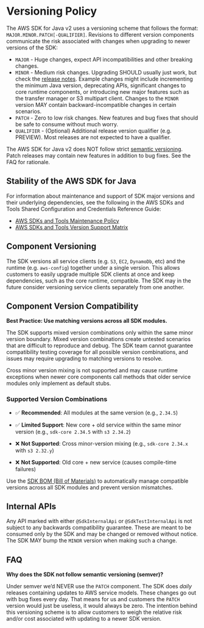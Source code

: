 # Versioning Policy

The AWS SDK for Java v2 uses a versioning scheme that follows the format: `MAJOR.MINOR.PATCH[-QUALIFIER]`. Revisions to different version components communicate the risk associated with changes when upgrading to newer versions of the SDK:

* `MAJOR` - Huge changes, expect API incompatibilities and other breaking changes.
* `MINOR` - Medium risk changes. Upgrading SHOULD usually just work, but check the [release notes](CHANGELOG.md). Example changes might include incrementing the minimum Java version, deprecating APIs, significant changes to core runtime components, or introducing new major features such as the transfer manager or S3 multipart client. Changes to the `MINOR` version MAY contain backward-incompatible changes in certain scenarios.
* `PATCH` - Zero to low risk changes. New features and bug fixes that should be safe to consume without much worry.
* `QUALIFIER` - (Optional) Additional release version qualifier (e.g. PREVIEW). Most releases are not expected to have a qualifier.

The AWS SDK for Java v2 does NOT follow strict [semantic versioning](https://semver.org/). Patch releases may contain new features in addition to bug fixes. See the FAQ for rationale.

## Stability of the AWS SDK for Java

For information about maintenance and support of SDK major versions and their underlying dependencies, see the
following in the AWS SDKs and Tools Shared Configuration and Credentials Reference Guide:

* [AWS SDKs and Tools Maintenance Policy](https://docs.aws.amazon.com/credref/latest/refdocs/maint-policy.html)
* [AWS SDKs and Tools Version Support Matrix](https://docs.aws.amazon.com/credref/latest/refdocs/version-support-matrix.html)


## Component Versioning

The SDK versions all service clients (e.g. `S3`, `EC2`, `DynamoDb`, etc) and the runtime (e.g. `aws-config`) together under a single version. This allows customers to easily upgrade multiple SDK clients at once and keep dependencies, such as the core runtime, compatible. The SDK may in the future consider versioning service clients separately from one another.

## Component Version Compatibility

**Best Practice: Use matching versions across all SDK modules.**

The SDK supports mixed version combinations only within the same minor version boundary. Mixed version combinations create untested scenarios that are difficult to reproduce and debug. The SDK team cannot guarantee compatibility testing coverage for all possible version combinations, and issues may require upgrading to matching versions to resolve. 

Cross minor version mixing is not supported and may cause runtime exceptions when newer core components call methods that older service modules only implement as default stubs.

### Supported Version Combinations

- ✅ **Recommended**: All modules at the same version (e.g., `2.34.5`)
- ✅ **Limited Support**: New core + old service within the same minor version (e.g., `sdk-core 2.34.5` with `s3 2.34.2`)


- ❌ **Not Supported**: Cross minor-version mixing (e.g., `sdk-core 2.34.x` with `s3 2.32.y`)
- ❌ **Not Supported**: Old core + new service (causes compile-time failures)

Use the [SDK BOM (Bill of Materials)](https://github.com/aws/aws-sdk-java-v2/?tab=readme-ov-file#importing-the-bom) to automatically manage compatible versions across all SDK modules and prevent version mismatches.

## Internal APIs

Any API marked with either `@SdkInternalApi` or `@SdkTestInternalApi` is not subject to any backwards compatibility guarantee. These are meant to be consumed only by the SDK and may be changed or removed without notice. The SDK MAY bump the `MINOR` version when making such a change.

## FAQ

**Why does the SDK not follow semantic versioning (semver)?**

Under semver we’d NEVER use the `PATCH` component. The SDK does *daily* releases containing updates to AWS service models. These changes go out with bug fixes every day. That means for us and customers the `PATCH` version would just be useless, it would always be zero. The intention behind this versioning scheme is to allow customers to weigh the relative risk and/or cost associated with updating to a newer SDK version.
